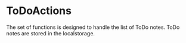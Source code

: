 # ToDoActions

The set of functions is designed to handle the list of ToDo notes. ToDo notes are stored in the localstorage.
